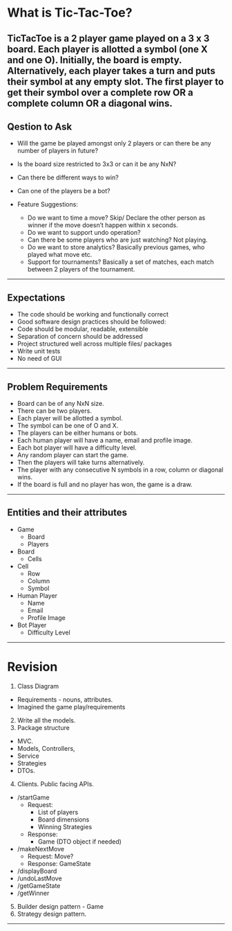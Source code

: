 # What is Tic-Tac-Toe?
TicTacToe is a 2 player game played on a 3 x 3 board.
Each player is allotted a symbol (one X and one O).
Initially, the board is empty. 
Alternatively, each player takes a turn and puts their symbol at any empty slot. 
The first player to get their symbol over a complete row OR a complete column OR a diagonal wins.
---
## Qestion to Ask
- Will the game be played amongst only 2 players or can there be any number of players in future?
- Is the board size restricted to 3x3 or can it be any NxN?
- Can there be different ways to win?
- Can one of the players be a bot?
- Feature Suggestions:

  - Do we want to time a move? Skip/ Declare the other person as winner if the move doesn’t happen within x seconds.
  - Do we want to support undo operation?
  - Can there be some players who are just watching? Not playing.
  - Do we want to store analytics? Basically previous games, who played what move etc.
  - Support for tournaments? Basically a set of matches, each match between 2 players of the tournament.
---
## Expectations
- The code should be working and functionally correct
- Good software design practices should be followed:
- Code should be modular, readable, extensible
- Separation of concern should be addressed
- Project structured well across multiple files/ packages
- Write unit tests
- No need of GUI
---
## Problem Requirements
- Board can be of any NxN size.
- There can be two players.
- Each player will be allotted a symbol.
- The symbol can be one of O and X.
- The players can be either humans or bots.
- Each human player will have a name, email and profile image.
- Each bot player will have a difficulty level.
- Any random player can start the game.
- Then the players will take turns alternatively.
- The player with any consecutive N symbols in a row, column or diagonal wins.
- If the board is full and no player has won, the game is a draw.
---
## Entities and their attributes
- Game
  - Board
  - Players
- Board
  - Cells
- Cell
  - Row
  - Column
  - Symbol
- Human Player
  - Name
  - Email
  - Profile Image
- Bot Player
  - Difficulty Level
---
# Revision
1. Class Diagram
- Requirements - nouns, attributes.
- Imagined the game play/requirements
2. Write all the models.
3. Package structure
- MVC.
- Models, Controllers,
- Service
- Strategies
- DTOs.
4. Clients. Public facing APIs.
- /startGame
  - Request:
    - List of players
    - Board dimensions
    - Winning Strategies
  - Response:
    - Game (DTO object if needed)
- /makeNextMove
  - Request: Move?
  - Response: GameState
- /displayBoard
- /undoLastMove
- /getGameState
- /getWinner
5. Builder design pattern - Game
6. Strategy design pattern.
---